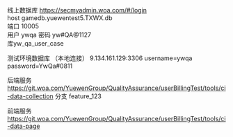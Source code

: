 线上数据库
https://secmyadmin.woa.com/#/login   
host gamedb.yuewentest5.TXWX.db  
端口 10005     
用户 ywqa
密码 yw#QA@1127   
库yw_qa_user_case

测试环境数据库 （本地连接）
9.134.161.129:3306
username=ywqa
password=YwQa#0811

后端服务 https://git.woa.com/YuewenGroup/QualityAssurance/userBillingTest/tools/ci-data-collection 
分支 feature_123

前端服务  https://git.woa.com/YuewenGroup/QualityAssurance/userBillingTest/tools/ci-data-page
